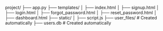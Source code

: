 project/
├── app.py
├── templates/
│   ├── index.html
│   ├── signup.html
│   ├── login.html
│   ├── forgot_password.html
│   ├── reset_password.html
│   ├── dashboard.html
├── static/
│   ├── script.js
├── user_files/  # Created automatically
├── users.db    # Created automatically
